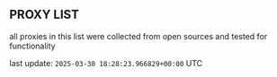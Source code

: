 ## PROXY LIST

all proxies in this list were collected from open sources and tested for functionality

last update: `2025-03-30 18:28:23.966829+00:00` UTC